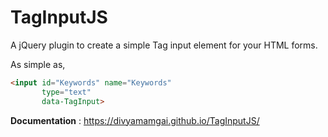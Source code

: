 # TagInputJS
A jQuery plugin to create a simple Tag input element for your HTML forms.

As simple as,
```HTML
<input id="Keywords" name="Keywords"
       type="text"
       data-TagInput>
```

**Documentation** : https://divyamamgai.github.io/TagInputJS/
